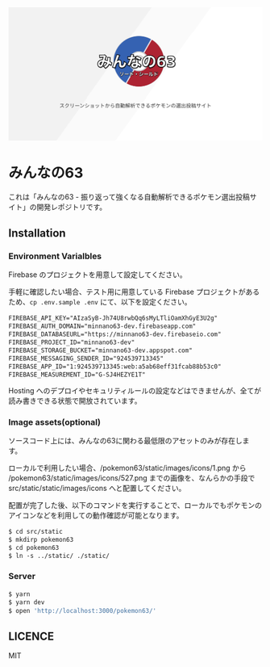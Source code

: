 ![img](./src/static/static/images/opengraph.png?raw=true)

# みんなの63

これは「みんなの63 - 振り返って強くなる自動解析できるポケモン選出投稿サイト」の開発レポジトリです。

## Installation

### Environment Varialbles

Firebase のプロジェクトを用意して設定してください。

手軽に確認したい場合、テスト用に用意している Firebase プロジェクトがあるため、`cp .env.sample .env` にて、以下を設定ください。

```.env
FIREBASE_API_KEY="AIzaSyB-Jh74U8rwbQq6sMyLTliOamXhGyE3U2g"
FIREBASE_AUTH_DOMAIN="minnano63-dev.firebaseapp.com"
FIREBASE_DATABASEURL="https://minnano63-dev.firebaseio.com"
FIREBASE_PROJECT_ID="minnano63-dev"
FIREBASE_STORAGE_BUCKET="minnano63-dev.appspot.com"
FIREBASE_MESSAGING_SENDER_ID="924539713345"
FIREBASE_APP_ID="1:924539713345:web:a5ab68eff31fcab88b53c0"
FIREBASE_MEASUREMENT_ID="G-SJ4HEZYE1T"
```

Hosting へのデプロイやセキュリティルールの設定などはできませんが、全てが読み書きできる状態で開放されています。

### Image assets(optional)

ソースコード上には、みんなの63に関わる最低限のアセットのみが存在します。

ローカルで利用したい場合、/pokemon63/static/images/icons/1.png から /pokemon63/static/images/icons/527.png までの画像を、なんらかの手段で src/static/static/images/icons へと配置してください。

配置が完了した後、以下のコマンドを実行することで、ローカルでもポケモンのアイコンなどを利用しての動作確認が可能となります。

```
$ cd src/static
$ mkdirp pokemon63
$ cd pokemon63
$ ln -s ../static/ ./static/
```

### Server

```bash
$ yarn
$ yarn dev
$ open 'http://localhost:3000/pokemon63/'
```

## LICENCE

MIT
